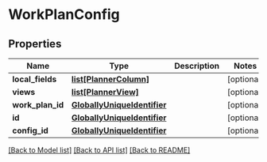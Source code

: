 # WorkPlanConfig

## Properties
Name | Type | Description | Notes
------------ | ------------- | ------------- | -------------
**local_fields** | [**list[PlannerColumn]**](PlannerColumn.md) |  | [optional] 
**views** | [**list[PlannerView]**](PlannerView.md) |  | [optional] 
**work_plan_id** | [**GloballyUniqueIdentifier**](GloballyUniqueIdentifier.md) |  | [optional] 
**id** | [**GloballyUniqueIdentifier**](GloballyUniqueIdentifier.md) |  | [optional] 
**config_id** | [**GloballyUniqueIdentifier**](GloballyUniqueIdentifier.md) |  | [optional] 

[[Back to Model list]](../README.md#documentation-for-models) [[Back to API list]](../README.md#documentation-for-api-endpoints) [[Back to README]](../README.md)

